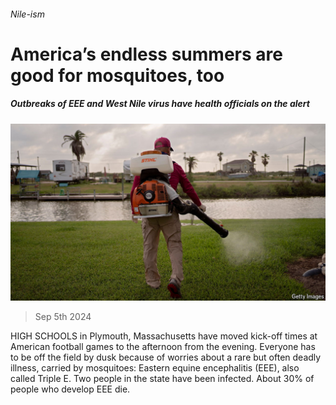 ###### Nile-ism

# America’s endless summers are good for mosquitoes, too 

##### Outbreaks of EEE and West Nile virus have health officials on the alert 

![image](images/20240907_USP505.jpg) 

> Sep 5th 2024 

HIGH SCHOOLS in Plymouth, Massachusetts have moved kick-off times at American football games to the afternoon from the evening. Everyone has to be off the field by dusk because of worries about a rare but often deadly illness, carried by mosquitoes: Eastern equine encephalitis (EEE), also called Triple E. Two people in the state have been infected. About 30% of people who develop EEE die. 

